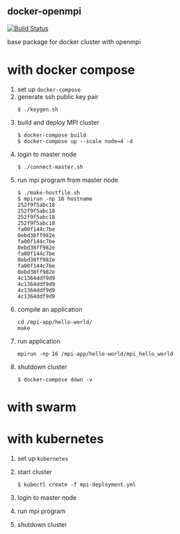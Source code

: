 docker-openmpi
---

[![Build Status](https://travis-ci.org/DaisukeMiyamoto/docker-openmpi.svg?branch=master)](https://travis-ci.org/DaisukeMiyamoto/docker-openmpi)

base package for docker cluster with openmpi

# with docker compose
1. set up `docker-compose`
1. generate ssh public key pair
    ```
    $ ./keygen.sh
    ```
1. build and deploy MPI cluster
    ```
    $ docker-compose build
    $ docker-compose up --scale node=4 -d
    ```
2. login to master node
    ```
    $ ./connect-master.sh
    ```
3. run mpi program from master node
    ```
    $ ./make-hostfile.sh
    $ mpirun -np 16 hostname
    252f9f5abc18
    252f9f5abc18
    252f9f5abc18
    252f9f5abc18
    fa00f144c7be
    0ebd38ff982e
    fa00f144c7be
    0ebd38ff982e
    fa00f144c7be
    0ebd38ff982e
    fa00f144c7be
    0ebd38ff982e
    4c1364ddf9d9
    4c1364ddf9d9
    4c1364ddf9d9
    4c1364ddf9d9
    ```
4. compile an application
    ```
    cd /mpi-app/hello-world/
    make 
    ```
5. run application
    ```
    mpirun -np 16 /mpi-app/hello-world/mpi_hello_world
    ```
6. shutdown cluster
    ```
    $ docker-compose down -v
    ```

# with swarm

# with kubernetes

1. set up `kubernetes`

1. start cluster
    ```
    $ kubectl create -f mpi-deployment.yml
    ```
1. login to master node
1. run mpi program
1. shutdown cluster
